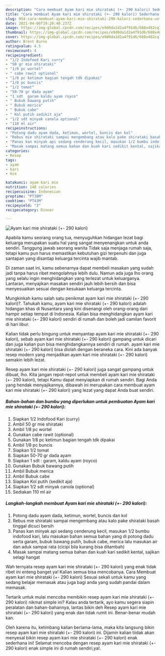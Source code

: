 ```yaml
---
description: "Cara membuat Ayam kari mie shirataki (+- 290 kalori) Sederhana Untuk Jualan"
title: "Cara membuat Ayam kari mie shirataki (+- 290 kalori) Sederhana Untuk Jualan"
slug: 954-cara-membuat-ayam-kari-mie-shirataki-290-kalori-sederhana-untuk-jualan
date: 2021-04-06T19:20:40.237Z
image: https://img-global.cpcdn.com/recipes/e9d0da1d2a4f91d6/680x482cq70/ayam-kari-mie-shirataki-290-kalori-foto-resep-utama.jpg
thumbnail: https://img-global.cpcdn.com/recipes/e9d0da1d2a4f91d6/680x482cq70/ayam-kari-mie-shirataki-290-kalori-foto-resep-utama.jpg
cover: https://img-global.cpcdn.com/recipes/e9d0da1d2a4f91d6/680x482cq70/ayam-kari-mie-shirataki-290-kalori-foto-resep-utama.jpg
author: Brent Burns
ratingvalue: 4.5
reviewcount: 4
recipeingredient:
- "1/2 Indofood Kari curry"
- "50 gr mie shirataki"
- "1/8 pc wortel"
- " cabe rawit optional"
- "1/8 pc ketimun bagian tengah tdk dipakai"
- "1/8 pc buncis"
- "1/2 tomat"
- "50-70 gr dada ayam"
- "1 sdt  garam kaldu ayam royco"
- " Bubuk bawang putih"
- " Bubuk merica"
- " Bubuk cabe"
- " Kol putih sedikit aja"
- "1/2 sdt minyak canola optional"
- "110 ml air"
recipeinstructions:
- "Potong dadu ayam dada, ketimun, wortel, buncis dan kol"
- "Rebus mie shirataki sampai mengembang atau kalo pake shirataki basah tinggal dicuci bersih"
- "Panas kan minyak api sedang cenderung kecil, masukan 1/2 bumbu indofood kari, lalu masukan bahan semua bahan yang di potong dadu serta garam, bubuk bawang putih, bubuk cabe, merica lalu masukan air dan aduk sampai rata (cicipi bila kurang bisa ditambah)"
- "Masak sampai matang semua bahan dan kuah kari sedikit kental, sajikan selagi hangat"
categories:
- Resep
tags:
- ayam
- kari
- mie

katakunci: ayam kari mie 
nutrition: 148 calories
recipecuisine: Indonesian
preptime: "PT38M"
cooktime: "PT43M"
recipeyield: "3"
recipecategory: Dinner

---
```



![Ayam kari mie shirataki (+- 290 kalori)](https://img-global.cpcdn.com/recipes/e9d0da1d2a4f91d6/680x482cq70/ayam-kari-mie-shirataki-290-kalori-foto-resep-utama.jpg)

Apabila kamu seorang orang tua, menyuguhkan hidangan lezat bagi keluarga merupakan suatu hal yang sangat menyenangkan untuk anda sendiri. Tanggung jawab seorang  wanita Tidak saja menjaga rumah saja, tetapi kamu pun harus memastikan kebutuhan gizi terpenuhi dan juga santapan yang disantap keluarga tercinta wajib mantab.

Di zaman  saat ini, kamu sebenarnya dapat membeli masakan yang sudah jadi tanpa harus ribet mengolahnya lebih dulu. Namun ada juga lho orang yang selalu ingin menghidangkan yang terlezat untuk keluarganya. Lantaran, menyajikan masakan sendiri jauh lebih bersih dan bisa menyesuaikan sesuai dengan kesukaan keluarga tercinta. 



Mungkinkah kamu salah satu penikmat ayam kari mie shirataki (+- 290 kalori)?. Tahukah kamu, ayam kari mie shirataki (+- 290 kalori) adalah hidangan khas di Nusantara yang kini disenangi oleh orang-orang dari hampir setiap tempat di Indonesia. Kalian bisa menghidangkan ayam kari mie shirataki (+- 290 kalori) sendiri di rumah dan boleh jadi camilan favorit di hari libur.

Kalian tidak perlu bingung untuk menyantap ayam kari mie shirataki (+- 290 kalori), sebab ayam kari mie shirataki (+- 290 kalori) gampang untuk dicari dan juga kalian pun bisa menghidangkannya sendiri di rumah. ayam kari mie shirataki (+- 290 kalori) bisa diolah dengan beraneka cara. Kini ada banyak resep modern yang menjadikan ayam kari mie shirataki (+- 290 kalori) semakin lebih lezat.

Resep ayam kari mie shirataki (+- 290 kalori) juga sangat gampang untuk dibuat, lho. Kita jangan repot-repot untuk membeli ayam kari mie shirataki (+- 290 kalori), tetapi Kamu dapat menyiapkan di rumah sendiri. Bagi Anda yang hendak menyajikannya, dibawah ini merupakan cara membuat ayam kari mie shirataki (+- 290 kalori) yang lezat yang dapat Anda buat sendiri.

<!--inarticleads1-->

##### Bahan-bahan dan bumbu yang diperlukan untuk pembuatan Ayam kari mie shirataki (+- 290 kalori):

1. Siapkan 1/2 Indofood Kari (curry)
1. Ambil 50 gr mie shirataki
1. Ambil 1/8 pc wortel
1. Gunakan  cabe rawit (optional)
1. Gunakan 1/8 pc ketimun bagian tengah tdk dipakai
1. Ambil 1/8 pc buncis
1. Siapkan 1/2 tomat
1. Siapkan 50-70 gr dada ayam
1. Siapkan 1 sdt : garam, kaldu ayam (royco)
1. Gunakan  Bubuk bawang putih
1. Ambil  Bubuk merica
1. Ambil  Bubuk cabe
1. Siapkan  Kol putih (sedikit aja)
1. Siapkan 1/2 sdt minyak canola (optional)
1. Sediakan 110 ml air




<!--inarticleads2-->

##### Langkah-langkah membuat Ayam kari mie shirataki (+- 290 kalori):

1. Potong dadu ayam dada, ketimun, wortel, buncis dan kol
1. Rebus mie shirataki sampai mengembang atau kalo pake shirataki basah tinggal dicuci bersih
1. Panas kan minyak api sedang cenderung kecil, masukan 1/2 bumbu indofood kari, lalu masukan bahan semua bahan yang di potong dadu serta garam, bubuk bawang putih, bubuk cabe, merica lalu masukan air dan aduk sampai rata (cicipi bila kurang bisa ditambah)
1. Masak sampai matang semua bahan dan kuah kari sedikit kental, sajikan selagi hangat




Wah ternyata resep ayam kari mie shirataki (+- 290 kalori) yang enak tidak ribet ini enteng banget ya! Kalian semua bisa mencobanya. Cara Membuat ayam kari mie shirataki (+- 290 kalori) Sesuai sekali untuk kamu yang sedang belajar memasak atau juga bagi anda yang sudah pandai dalam memasak.

Tertarik untuk mulai mencoba membikin resep ayam kari mie shirataki (+- 290 kalori) nikmat simple ini? Kalau anda tertarik, ayo kamu segera siapin peralatan dan bahan-bahannya, lantas bikin deh Resep ayam kari mie shirataki (+- 290 kalori) yang enak dan tidak rumit ini. Benar-benar mudah kan. 

Oleh karena itu, ketimbang kalian berlama-lama, maka kita langsung bikin resep ayam kari mie shirataki (+- 290 kalori) ini. Dijamin kalian tiidak akan menyesal bikin resep ayam kari mie shirataki (+- 290 kalori) enak sederhana ini! Selamat mencoba dengan resep ayam kari mie shirataki (+- 290 kalori) enak simple ini di rumah sendiri,ya!.

